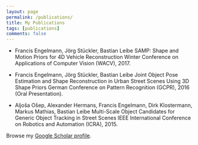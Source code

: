 ```yaml
---
layout: page
permalink: /publications/
title: My Publications
tags: [publications]
comments: false
---
```


* Francis Engelmann, Jörg Stückler, Bastian Leibe
  SAMP: Shape and Motion Priors for 4D Vehicle Reconstruction
  Winter Conference on Applications of Computer Vision (WACV), 2017.

* Francis Engelmann, Jörg Stückler, Bastian Leibe
  Joint Object Pose Estimation and Shape Reconstruction in Urban Street Scenes Using 3D Shape Priors German Conference on   Pattern Recognition (GCPR), 2016 (Oral Presentation).

* Aljoša Ošep, Alexander Hermans, Francis Engelmann, Dirk Klostermann, Markus Mathias, Bastian Leibe
  Multi-Scale Object Candidates for Generic Object Tracking in Street Scenes
  IEEE International Conference on Robotics and Automation (ICRA), 2015.


Browse my <a href="https://scholar.google.com/citations?user=-xOsXi8AAAAJ" target="_blank">Google Scholar profile</a>.

